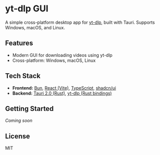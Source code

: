 # yt-dlp GUI

A simple cross-platform desktop app for [yt-dlp](https://github.com/yt-dlp/yt-dlp), built with Tauri. Supports Windows, macOS, and Linux.

## Features
- Modern GUI for downloading videos using yt-dlp
- Cross-platform: Windows, macOS, Linux

## Tech Stack
- **Frontend:** [Bun](https://bun.sh/), [React (Vite)](https://vitejs.dev/), [TypeScript](https://www.typescriptlang.org/), [shadcn/ui](https://ui.shadcn.com/)
- **Backend:** [Tauri 2.0 (Rust)](https://tauri.app/), [yt-dlp (Rust bindings)](https://crates.io/crates/yt_dlp)

## Getting Started

_Coming soon_

## License

MIT
